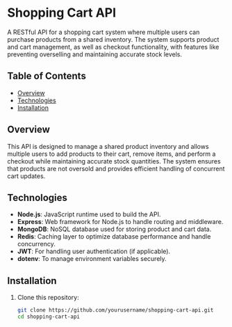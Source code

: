 # Shopping Cart API

A RESTful API for a shopping cart system where multiple users can purchase products from a shared inventory. The system supports product and cart management, as well as checkout functionality, with features like preventing overselling and maintaining accurate stock levels.

## Table of Contents

- [Overview](#overview)
- [Technologies](#technologies)
- [Installation](#installation)

## Overview

This API is designed to manage a shared product inventory and allows multiple users to add products to their cart, remove items, and perform a checkout while maintaining accurate stock quantities. The system ensures that products are not oversold and provides efficient handling of concurrent cart updates.

## Technologies

- **Node.js**: JavaScript runtime used to build the API.
- **Express**: Web framework for Node.js to handle routing and middleware.
- **MongoDB**: NoSQL database used for storing product and cart data.
- **Redis**: Caching layer to optimize database performance and handle concurrency.
- **JWT**: For handling user authentication (if applicable).
- **dotenv**: To manage environment variables securely.

## Installation

1. Clone this repository:

   ```bash
   git clone https://github.com/yourusername/shopping-cart-api.git
   cd shopping-cart-api
